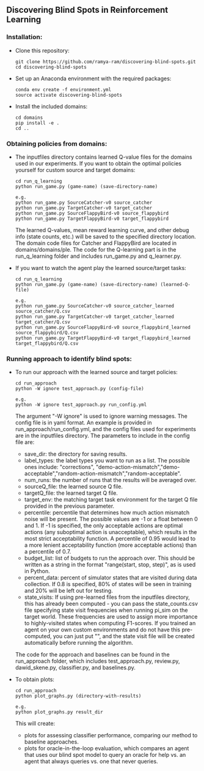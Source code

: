 ## Discovering Blind Spots in Reinforcement Learning

### Installation:

* Clone this repository:

	```
	git clone https://github.com/ramya-ram/discovering-blind-spots.git
	cd discovering-blind-spots
	```

* Set up an Anaconda environment with the required packages:
	```
	conda env create -f environment.yml
	source activate discovering-blind-spots
	```

* Install the included domains:

	```
	cd domains
	pip install -e .
	cd ..
	```

### Obtaining policies from domains:

* The inputfiles directory contains learned Q-value files for the domains used in our experiments. If you want to obtain the optimal policies yourself for custom source and target domains:

	```
	cd run_q_learning
	python run_game.py (game-name) (save-directory-name)

	e.g.
	python run_game.py SourceCatcher-v0 source_catcher
	python run_game.py TargetCatcher-v0 target_catcher
	python run_game.py SourceFlappyBird-v0 source_flappybird
	python run_game.py TargetFlappyBird-v0 target_flappybird
	```

	The learned Q-values, mean reward learning curve, and other debug info (state counts, etc.) will be saved to the specified directory location.
	The domain code files for Catcher and FlappyBird are located in domains/domains/ple. The code for the Q-learning part is in the run_q_learning folder and includes run_game.py and q_learner.py.

* If you want to watch the agent play the learned source/target tasks:

	```
	cd run_q_learning
	python run_game.py (game-name) (save-directory-name) (learned-Q-file)

	e.g.
	python run_game.py SourceCatcher-v0 source_catcher_learned source_catcher/Q.csv
	python run_game.py TargetCatcher-v0 target_catcher_learned target_catcher/Q.csv
	python run_game.py SourceFlappyBird-v0 source_flappybird_learned source_flappybird/Q.csv
	python run_game.py TargetFlappyBird-v0 target_flappybird_learned target_flappybird/Q.csv
	```

### Running approach to identify blind spots:

* To run our approach with the learned source and target policies:

	```
	cd run_approach
	python -W ignore test_approach.py (config-file)

	e.g.
	python -W ignore test_approach.py run_config.yml
	```

	The argument "-W ignore" is used to ignore warning messages. The config file is in yaml format. An example is provided in run_approach/run_config.yml, and the config files used for experiments are in the inputfiles directory. The parameters to include in the config file are:

	* save_dir: the directory for saving results.
	* label_types: the label types you want to run as a list. The possible ones include: "corrections", "demo-action-mismatch","demo-acceptable","random-action-mismatch","random-acceptable".
	* num_runs: the number of runs that the results will be averaged over.
	* sourceQ_file: the learned source Q file.
	* targetQ_file: the learned target Q file.
	* target_env: the matching target task environment for the target Q file provided in the previous parameter.
	* percentile: percentile that determines how much action mismatch noise will be present. The possible values are -1 or a float between 0 and 1. If -1 is specified, the only acceptable actions are optimal actions (any suboptimal action is unacceptable), which results in the most strict acceptability function. A percentile of 0.95 would lead to a more lenient acceptability function (more acceptable actions) than a percentile of 0.7.
	* budget_list: list of budgets to run the approach over. This should be written as a string in the format "range(start, stop, step)", as is used in Python.
	* percent_data: percent of simulator states that are visited during data collection. If 0.8 is specified, 80% of states will be seen in training and 20% will be left out for testing.
	* state_visits: If using pre-learned files from the inputfiles directory, this has already been computed - you can pass the state_counts.csv file specifying state visit frequencies when running pi_sim on the target world. These frequencies are used to assign more importance to highly-visited states when computing F1-scores. If you trained an agent on your own custom environments and do not have this pre-computed, you can just put "", and the state visit file will be created automatically before running the algorithm.

	The code for the approach and baselines can be found in the run_approach folder, which includes test_approach.py, review.py, dawid_skene.py, classifier.py, and baselines.py.

* To obtain plots:

	```
	cd run_approach
	python plot_graphs.py (directory-with-results)

	e.g.
	python plot_graphs.py result_dir
	```

	This will create:
	* plots for assessing classifier performance, comparing our method to baseline approaches.
	* plots for oracle-in-the-loop evaluation, which compares an agent that uses our blind spot model to query an oracle for help vs. an agent that always queries vs. one that never queries.